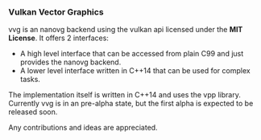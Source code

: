 ### Vulkan Vector Graphics

vvg is an nanovg backend using the vulkan api licensed under the __MIT License__.
It offers 2 interfaces:

- A high level interface that can be accessed from plain C99 and just provides the nanovg backend.
- A lower level interface written in C++14 that can be used for complex tasks.

The implementation itself is written in C++14 and uses the vpp library.
Currently vvg is in an pre-alpha state, but the first alpha is expected to be released soon.

Any contributions and ideas are appreciated.
